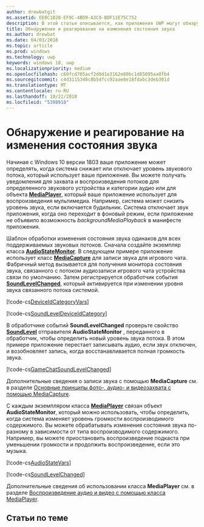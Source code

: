 ```yaml
---
author: drewbatgit
ms.assetid: EE0C1B28-EF9C-4BD9-A3C0-BDF11E75C752
description: В этой статье описывается, как приложения UWP могут обнаруживать изменения уровней аудиопотока, инициированные системой, и реагировать на них
title: Обнаружение и реагирование на изменения состояния звука
ms.author: drewbat
ms.date: 04/03/2018
ms.topic: article
ms.prod: windows
ms.technology: uwp
keywords: windows 10, uwp
ms.localizationpriority: medium
ms.openlocfilehash: c60fcd705acf2d0d1e3162e80bc1d85095aa0fb4
ms.sourcegitcommit: c4d3115348c8b54fcc92aae8e18fdabc3deb301d
ms.translationtype: MT
ms.contentlocale: ru-RU
ms.lasthandoff: 10/22/2018
ms.locfileid: "5398910"
---
```

# <a name="detect-and-respond-to-audio-state-changes"></a>Обнаружение и реагирование на изменения состояния звука
Начиная с Windows 10 версии 1803 ваше приложение может определять, когда система снижает или отключает уровень звукового потока, который использует ваше приложение. Вы можете получать уведомления для захвата и воспроизведения потоков для определенного звукового устройства и категории аудио или для объекта [**MediaPlayer**](https://docs.microsoft.com/en-us/uwp/api/Windows.Media.Playback.MediaPlayer), который ваше приложение использует для воспроизведения мультимедиа. Например, система может снизить уровень звука, если включается будильник. Система отключает звук приложения, когда оно переходит в фоновый режим, если приложение не объявило возможность *backgroundMediaPlayback* в манифесте приложения. 

Шаблон обработки изменения состояния звука одинаков для всех поддерживаемых звуковых потоков. Сначала создайте экземпляр класса [**AudioStateMonitor**](https://docs.microsoft.comuwp/api/windows.media.audio.audiostatemonitor). В следующем примере приложение использует класс [**MediaCapture**](https://msdn.microsoft.com/library/windows/apps/Windows.Media.Capture.MediaCapture) для записи звука для игрового чата. Фабричный метод вызывается для получения монитора состояния звука, связанного с потоком аудиозаписи игрового чата устройства связи по умолчанию.  Затем регистрируется обработчик события [**SoundLevelChanged**](https://docs.microsoft.com/uwp/api/windows.media.audio.audiostatemonitor.soundlevelchanged), который активируется при изменении уровня звука связанного потока системой.

[!code-cs[DeviceIdCategoryVars](./code/SimpleCameraPreview_Win10/cs/MainPage.xaml.cs#SnippetDeviceIdCategoryVars)]

[!code-cs[SoundLevelDeviceIdCategory](./code/SimpleCameraPreview_Win10/cs/MainPage.xaml.cs#SnippetSoundLevelDeviceIdCategory)]

В обработчике событий **SoundLevelChanged** проверьте свойство [**SoundLevel**](https://docs.microsoft.com/uwp/api/windows.media.audio.audiostatemonitor.soundlevel) отправителя **AudioStateMonitor** , переданного в обработчик, чтобы определить новый уровень звука потока. В этом примере приложение перестает записывать аудио, если звук отключен, и возобновляет запись, когда восстанавливается полная громкость звука.

[!code-cs[GameChatSoundLevelChanged](./code/SimpleCameraPreview_Win10/cs/MainPage.xaml.cs#SnippetGameChatSoundLevelChanged)]

Дополнительные сведения о записи звука с помощью **MediaCapture** см. в разделе [Основные принципы фото-, аудио- и видеозахвата с помощью MediaCapture](basic-photo-video-and-audio-capture-with-MediaCapture.md).

С каждым экземпляром класса [**MediaPlayer**](https://msdn.microsoft.com/library/windows/apps/Windows.Media.Playback.MediaPlayer) связан объект **AudioStateMonitor**, который можно использовать, чтобы определить, когда система изменяет уровень громкости воспроизводимого содержимого. Вы можете обрабатывать изменения состояния звука по-разному в зависимости от типа воспроизводимого содержимого. Например, вы можете приостановить воспроизведение подкаста при уменьшении громкости и продолжить воспроизведение, если это музыка. 

[!code-cs[AudioStateVars](./code/MediaPlayer_RS1/cs/MainPage.xaml.cs#SnippetAudioStateVars)]

[!code-cs[SoundLevelChanged](./code/MediaPlayer_RS1/cs/MainPage.xaml.cs#SnippetSoundLevelChanged)]

Дополнительные сведения об использовании класса **MediaPlayer** см. в разделе [Воспроизведение аудио и видео с помощью класса MediaPlayer](play-audio-and-video-with-mediaplayer.md). 

## <a name="related-topics"></a>Статьи по теме